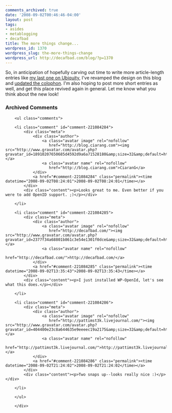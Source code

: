 ```yaml
---
comments_archived: true
date: '2008-09-02T00:46:46-04:00'
layout: post
tags:
- asides
- metablogging
- decafbad
title: The more things change...
wordpress_id: 1370
wordpress_slug: the-more-things-change
wordpress_url: http://decafbad.com/blog/?p=1370
---
```

So, in anticipation of hopefully carving out time to write more article-length entries like [my last one on Ubiquity](http://decafbad.com/blog/2008/09/01/writing-a-delicious-command-for-ubiquity), I've revamped the design on this blog and [updated the colophon][colophon].  I'm also hoping to post more short entries as well, and get this place revived again in general.  Let me know what you think about the new look!

[colophon]: http://decafbad.com/blog/colophon

<div id="comments" class="comments archived-comments">
            <h3>Archived Comments</h3>
            
        <ul class="comments">
            
        <li class="comment" id="comment-221084284">
            <div class="meta">
                <div class="author">
                    <a class="avatar image" rel="nofollow" 
                       href="http://blog.ciarang.com"><img src="http://www.gravatar.com/avatar.php?gravatar_id=18910207650685d4592d9a6a71528180&amp;size=32&amp;default=http://mediacdn.disqus.com/1320279820/images/noavatar32.png"/></a>
                    <a class="avatar name" rel="nofollow" 
                       href="http://blog.ciarang.com">CiaranG</a>
                </div>
                <a href="#comment-221084284" class="permalink"><time datetime="2008-09-02T08:24:01">2008-09-02T08:24:01</time></a>
            </div>
            <div class="content"><p>Looks great to me. Even better if you were to add OpenID support. ;)</p></div>
            
        </li>
    
        <li class="comment" id="comment-221084285">
            <div class="meta">
                <div class="author">
                    <a class="avatar image" rel="nofollow" 
                       href="http://decafbad.com/"><img src="http://www.gravatar.com/avatar.php?gravatar_id=2377f34a68801b861c3e54e1301f0dce&amp;size=32&amp;default=http://mediacdn.disqus.com/1320279820/images/noavatar32.png"/></a>
                    <a class="avatar name" rel="nofollow" 
                       href="http://decafbad.com/">http://decafbad.com/</a>
                </div>
                <a href="#comment-221084285" class="permalink"><time datetime="2008-09-02T13:35:43">2008-09-02T13:35:43</time></a>
            </div>
            <div class="content"><p>I just installed WP-OpenId, let's see what this does.</p></div>
            
        </li>
    
        <li class="comment" id="comment-221084286">
            <div class="meta">
                <div class="author">
                    <a class="avatar image" rel="nofollow" 
                       href="http://pattimst3k.livejournal.com/"><img src="http://www.gravatar.com/avatar.php?gravatar_id=404400e23c8a644635e9eeeec19a2175&amp;size=32&amp;default=http://mediacdn.disqus.com/1320279820/images/noavatar32.png"/></a>
                    <a class="avatar name" rel="nofollow" 
                       href="http://pattimst3k.livejournal.com/">http://pattimst3k.livejournal.</a>
                </div>
                <a href="#comment-221084286" class="permalink"><time datetime="2008-09-02T21:24:02">2008-09-02T21:24:02</time></a>
            </div>
            <div class="content"><p>Two snaps up--looks really nice :)</p></div>
            
        </li>
    
        </ul>
    
        </div>
    